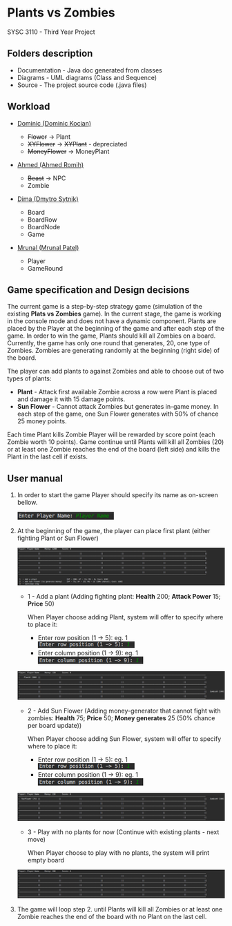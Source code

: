 # Plants vs Zombies
SYSC 3110 - Third Year Project

## Folders description
- Documentation - Java doc generated from classes
- Diagrams - UML diagrams (Class and Sequence)
- Source - The project source code (.java files)

## Workload
- [Dominic (Dominic Kocjan)](@DomK123)
    * ~~Flower~~ -> Plant  
    * ~~XYFlower~~ -> ~~XYPlant~~ - depreciated
    * ~~MoneyFlower~~ -> MoneyPlant

- [Ahmed (Ahmed Romih)](@decarbonite)
    * ~~Beast~~ -> NPC
    * Zombie

- [Dima (Dmytro Sytnik)](@vanarman)
    * Board
    * BoardRow
    * BoardNode
    * Game

- [Mrunal (Mrunal Patel)](@mrunal-patel1997)
    * Player
    * GameRound

## Game specification and Design decisions

The current game is a step-by-step strategy game (simulation of the existing **Plats vs Zombies** game). In the current stage, 
the game is working in the console mode and does not have a dynamic component.
Plants are placed by the Player at the beginning of the game and after each step of the game. In order to win the game, 
Plants should kill all Zombies on a board. Currently, the game has only one round that generates, 20, one type of Zombies. 
Zombies are generating randomly at the beginning (right side) of the board.

The player can add plants to against Zombies and able to choose out of two types of plants:   
* **Plant** - Attack first available Zombie across a row were Plant is placed and damage it with 15 damage points.
* **Sun Flower** - Cannot attack Zombies but generates in-game money. In each step of the game, one Sun Flower generates with 50% of chance 25 money points.

Each time Plant kills Zombie Player will be rewarded by score point (each Zombie worth 10 points).
Game continue until Plants will kill all Zombies (20) or at least one Zombie reaches the end of the board 
(left side) and kills the Plant in the last cell if exists.

##  User manual
1. In order to start the game Player should specify its name as on-screen bellow.

    ![New Player Image](Documentation/images/PlayersName.png)

2. At the beginning of the game, the player can place first plant (either fighting Plant or Sun Flower)
    
    ![Start game](Documentation/images/GameStart.png)
    
    * 1 - Add a plant (Adding fighting plant: **Health** 200; **Attack Power** 15; **Price** 50)
    
        When Player choose adding Plant, system will offer to specify where to place it:
        *  Enter row position (1 -> 5): eg. 1
        ![Enter Row Position](Documentation/images/EnterRowPosition.png)
        * Enter column position (1 -> 9): eg. 1
        ![Enter Row Position](Documentation/images/EnterColumnPosition.png)        
            
    ![Board display 1](Documentation/images/BoardDisplay1.png)
        
    * 2 - Add Sun Flower (Adding money-generator that cannot fight with zombies: **Health** 75; **Price** 50; **Money generates** 25 (50% chance per board update))
      
        When Player choose adding Sun Flower, system will offer to specify where to place it:
        *  Enter row position (1 -> 5): eg. 1
        ![Enter Row Position](Documentation/images/EnterRowPosition.png)
        * Enter column position (1 -> 9): eg. 1
        ![Enter Row Position](Documentation/images/EnterColumnPosition.png)
                
    ![Board display 2](Documentation/images/BoardDisplay2.png)
    
    * 3 - Play with no plants for now (Continue with existing plants - next move)
    
        When Player choose to play with no plants, the system will print empty board
        
    ![Board display 3](Documentation/images/BoardDisplay3.png) 

3. The game will loop step 2. until Plants will kill all Zombies or at least one Zombie reaches the end of the board with no Plant on the last cell.
